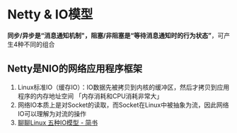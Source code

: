 # Netty & IO模型
**同步/异步是“消息通知机制"，阻塞/非阻塞是“等待消息通知时的行为状态”**，可产生4种不同的组合

Netty是NIO的网络应用程序框架
---
1. Linux标准IO（缓存IO）：IO数据先被拷贝到内核的缓冲区，然后才拷贝到应用程序的内存地址空间 「内存消耗和CPU消耗非常大」
2. 网络IO本质上是对Socket的读取，而Socket在Linux中被抽象为流，因此网络IO可以理解为对流的操作
3. [聊聊Linux 五种IO模型 - 简书](https://www.jianshu.com/p/486b0965c296)
